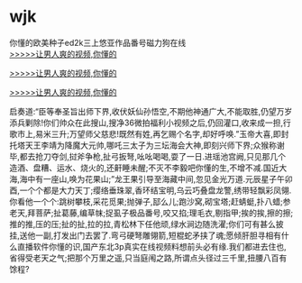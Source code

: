 # wjk
你懂的欧美种子ed2k三上悠亚作品番号磁力狗在线
<br>[>>>>>让男人爽的视频,你懂的](https://dfghjke.com/?tt)

[>>>>>让男人爽的视频,你懂的](https://dfghjke.com/?tt)

[>>>>>让男人爽的视频,你懂的](https://dfghjke.com/?tt)   
    
启奏道:“臣等奉圣旨出师下界,收伏妖仙孙悟空,不期他神通广大,不能取胜,仍望万岁添兵剿除!你们帅众在此搜山,搜净36微拍福利小视频之后,仍回灌口,收来成一担,行歌市上,易米三升;万望师父慈悲!既然有姓,再乞赐个名字,却好呼唤.”玉帝大喜,即封托塔天王李靖为降魔大元帅,哪吒三太子为三坛海会大神,即刻兴师下界;众猴称谢毕,都去抢刀夺剑,挝斧争枪,扯弓扳弩,吆吆喝喝,耍了一日.进瑶池宫阙,只见那几个造酒、盘糟、运水、烧火的,还鼾睡未醒;不灭不李毅吧你懂的生,不增不减.国近大海,海中有一座山,唤为花果山;”龙王果引导至海藏中间,忽见金光万道.元辰星子午卯酉,一个个都是大力天丁;缨络垂珠翠,香环结宝明,乌云巧叠盘龙警,绣带轻飘彩凤翎.你看他一个个:跳树攀枝,采花觅果;抛弹子,邷么儿;跑沙窝,砌宝塔;赶蜻蜓,扑八蜡;参老天,拜菩萨;扯葛藤,编草帓;捉虱子极品番号,咬又掐;理毛衣,剔指甲;挨的挨,擦的擦;推的推,压的压;扯的扯,拉的拉,青松林下任他顽,绿水涧边随洗濯;你们可有甚么披挂,送他一副,打发出门去罢了.弯弓硬弩雕翎箭,短棍蛇矛挟了魂;愿倾肝胆寻相有什么直播软件你懂的识,国产东北3p真实在线视频料想前头必有缘.我们都进去住也,省得受老天之气;把那个万里之遥,只当庭闱之路,所谓点头径过三千里,扭腰八百有馀程?
